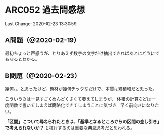 # ARC052 過去問感想

Last Change: 2020-02-23 13:30:59.

## A問題（@2020-02-19）

最初ちょっと戸惑うが、とりあえず数字の文字だけ抽出できればあとはどうにでもなるとわかる。

## B問題（@2020-02-23）

幾何。。と思ったけど、題材が幾何チックなだけで、本質は累積和だと思った。

こういうのは一見すごくめんどくさくて萎えてしまうが、
体積の計算などは一度関数で書いてしまえば簡略化できてしまうことに気づき、早く前向きになりたい。

**「区間」について尋ねられたときは、「基準となるところからの区間の差し引き」で考えられないか？**
と検討するのは重要な典型思考だと思われる。

